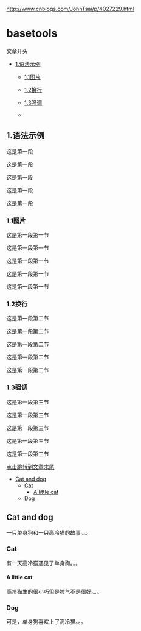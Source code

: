 
http://www.cnblogs.com/JohnTsai/p/4027229.html


# basetools



<span id="#jump">文章开头</span>


* [1.语法示例](#1)
  * [1.1图片](#1.1)

  * [1.2换行](#1.2)

  * [1.3强调](#1.3)
  * 
  






<h2 id="1">1.语法示例</h2>

这是第一段

这是第一段

这是第一段

这是第一段

这是第一段

<h3 id="1.1">1.1图片</h3>

这是第一段第一节

这是第一段第一节

这是第一段第一节

这是第一段第一节

这是第一段第一节

<h3 id="1.2">1.2换行</h3>

这是第一段第二节

这是第一段第二节

这是第一段第二节

这是第一段第二节

这是第一段第二节

<h3 id="1.3">1.3强调</h3>

这是第一段第三节

这是第一段第三节

这是第一段第三节

这是第一段第三节

这是第一段第三节



[点击跳转到文章末尾](#jump)


* [Cat and dog](#cat-and-dog)
	* [Cat](#cat)
		* [A little cat](#a-little-cat)
	* [Dog](#dog)

## Cat and dog

一只单身狗和一只高冷猫的故事。。。

### Cat

有一天高冷猫遇见了单身狗。。。

#### A little cat

高冷猫生的很小巧但是脾气不是很好。。。

### Dog

可是，单身狗喜欢上了高冷猫。。。
